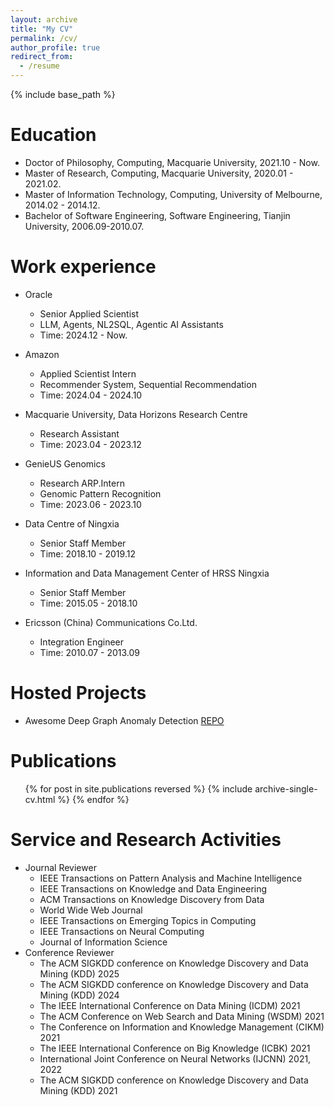 ```yaml
---
layout: archive
title: "My CV"
permalink: /cv/
author_profile: true
redirect_from:
  - /resume
---
```


{% include base_path %}

Education
======
* Doctor of Philosophy, Computing, Macquarie University, 2021.10 - Now.
* Master of Research, Computing, Macquarie University, 2020.01 - 2021.02.
* Master of Information Technology, Computing, University of Melbourne, 2014.02 - 2014.12.
* Bachelor of Software Engineering, Software Engineering, Tianjin University, 2006.09-2010.07.
  
Work experience
======
* Oracle
  * Senior Applied Scientist
  * LLM, Agents, NL2SQL, Agentic AI Assistants
  * Time: 2024.12 - Now.

* Amazon
  * Applied Scientist Intern
  * Recommender System, Sequential Recommendation
  * Time: 2024.04 - 2024.10

* Macquarie University, Data Horizons Research Centre
  * Research Assistant
  * Time: 2023.04 - 2023.12

* GenieUS Genomics
  * Research ARP.Intern
  * Genomic Pattern Recognition
  * Time: 2023.06 - 2023.10

* Data Centre of Ningxia
  * Senior Staff Member
  * Time: 2018.10 - 2019.12

* Information and Data Management Center of HRSS Ningxia
  * Senior Staff Member	
  * Time: 2015.05 - 2018.10

* Ericsson (China) Communications Co.Ltd.
  * Integration Engineer
  * Time: 2010.07 - 2013.09

Hosted Projects
======
* Awesome Deep Graph Anomaly Detection [REPO](https://xiaoxiaoma-mq.github.io/Awesome-Deep-Graph-Anomaly-Detection/)

Publications
======
  <ul>{% for post in site.publications reversed %}
    {% include archive-single-cv.html %}
  {% endfor %}</ul>
  

Service and Research Activities
======
* Journal Reviewer
  * IEEE Transactions on Pattern Analysis and Machine Intelligence
  * IEEE Transactions on Knowledge and Data Engineering
  * ACM Transactions on Knowledge Discovery from Data
  * World Wide Web Journal
  * IEEE Transactions on Emerging Topics in Computing
  * IEEE Transactions on Neural Computing
  * Journal of Information Science
* Conference Reviewer
  * The ACM SIGKDD conference on Knowledge Discovery and Data Mining (KDD) 2025
  * The ACM SIGKDD conference on Knowledge Discovery and Data Mining (KDD) 2024
  * The IEEE International Conference on Data Mining (ICDM) 2021
  * The ACM Conference on Web Search and Data Mining (WSDM) 2021
  * The Conference on Information and Knowledge Management (CIKM) 2021
  * The IEEE International Conference on Big Knowledge (ICBK) 2021
  * International Joint Conference on Neural Networks (IJCNN) 2021, 2022
  * The ACM SIGKDD conference on Knowledge Discovery and Data Mining (KDD) 2021
